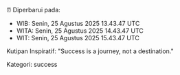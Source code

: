 ⏰ Diperbarui pada:
- WIB: Senin, 25 Agustus 2025 13.43.47 UTC
- WITA: Senin, 25 Agustus 2025 14.43.47 UTC
- WIT: Senin, 25 Agustus 2025 15.43.47 UTC

Kutipan Inspiratif:
"Success is a journey, not a destination."


Kategori: success

